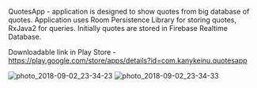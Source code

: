 QuotesApp - application is designed to show quotes from big database of quotes.
Application uses Room Persistence Library for storing quotes, RxJava2 for queries.
Initially quotes are stored in Firebase Realtime Database.

Downloadable link in Play Store - https://play.google.com/store/apps/details?id=com.kanykeinu.quotesapp



![photo_2018-09-02_23-34-23](https://user-images.githubusercontent.com/21239851/44958916-e3b9bd80-af08-11e8-81cf-af10d2ef7ae8.jpg)
![photo_2018-09-02_23-34-33](https://user-images.githubusercontent.com/21239851/44958957-65a9e680-af09-11e8-9321-e3b60105fba5.jpg)

